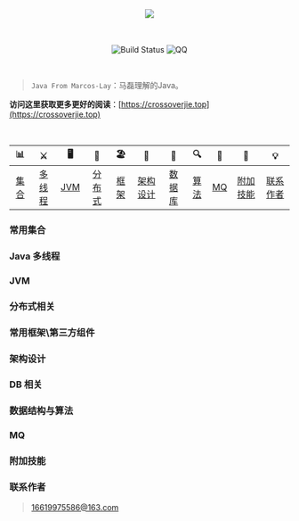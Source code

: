 <div align="center">  


<img src="https://timgsa.baidu.com/timg?image&quality=80&size=b9999_10000&sec=1562841045198&di=0a92f0bcba4b6edf6d9876fee9027a50&imgtype=0&src=http%3A%2F%2Fs1.sinaimg.cn%2Fmw690%2F005ASsKIgy6VMMsOBoI40%26690" width=""/> 
<br/>
<br/>
<br/>

![Build Status](https://travis-ci.org/crossoverJie/JCSprout.svg?branch=master)
![QQ](https://img.shields.io/badge/QQ-714066793-yellowgreen.svg)


</div><br>


> `Java From Marcos-Lay`：马磊理解的Java。

**访问这里获取更多更好的阅读**：[https://crossoverjie.top](https://crossoverjie.top)

<br/>


| 📊 |⚔️ | 🖥 | 🚏 | 🏖  | 🌁| 📮 | 🔍 | 🚀 | 🌈 | 💡 |
| :--------: | :---------: | :---------: | :---------: | :---------: | :---------:| :---------: | :-------: | :-------:| :------:|:------:|
| [集合](#常用集合) | [多线程](#java-多线程)|[JVM](#jvm) | [分布式](#分布式相关) |[框架](#常用框架第三方组件)|[架构设计](#架构设计)| [数据库](#db-相关) |[算法](#数据结构与算法)|[MQ](#MQ)| [附加技能](#附加技能)|[联系作者](#联系作者) |



### 常用集合

### Java 多线程

### JVM

### 分布式相关

### 常用框架\第三方组件

### 架构设计

### DB 相关

### 数据结构与算法

### <span id="MQ">MQ</span>

### 附加技能

### 联系作者

> 16619975586@163.com


